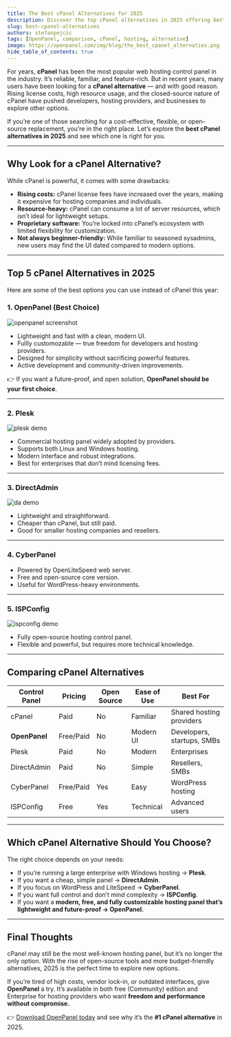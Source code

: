 ```yaml
---
title: The Best cPanel Alternatives for 2025
description: Discover the top cPanel alternatives in 2025 offering better performance, affordability, and features for seamless web hosting management.
slug: best-cpanel-alternatives
authors: stefanpejcic
tags: [OpenPanel, comparison, cPanel, hosting, alternative]
image: https://openpanel.com/img/blog/the_best_cpanel_alternaties.png
hide_table_of_contents: true
---
```


For years, **cPanel** has been the most popular web hosting control panel in the industry. It’s reliable, familiar, and feature-rich. But in recent years, many users have been looking for a **cPanel alternative** — and with good reason. Rising license costs, high resource usage, and the closed-source nature of cPanel have pushed developers, hosting providers, and businesses to explore other options.

If you’re one of those searching for a cost-effective, flexible, or open-source replacement, you’re in the right place. Let’s explore the **best cPanel alternatives in 2025** and see which one is right for you.

---

## Why Look for a cPanel Alternative?

While cPanel is powerful, it comes with some drawbacks:

* **Rising costs:** cPanel license fees have increased over the years, making it expensive for hosting companies and individuals.
* **Resource-heavy:** cPanel can consume a lot of server resources, which isn’t ideal for lightweight setups.
* **Proprietary software:** You’re locked into cPanel’s ecosystem with limited flexibility for customization.
* **Not always beginner-friendly:** While familiar to seasoned sysadmins, new users may find the UI dated compared to modern options.

---

## Top 5 cPanel Alternatives in 2025

Here are some of the best options you can use instead of cPanel this year:

### 1. **OpenPanel (Best Choice)**

![openpanel screenshot](https://i.postimg.cc/ZJtHVSW-v/slika.png)

* Lightweight and fast with a clean, modern UI.
* Fullly customozable — true freedom for developers and hosting providers.
* Designed for simplicity without sacrificing powerful features.
* Active development and community-driven improvements.

👉 If you want a future-proof, and open solution, **OpenPanel should be your first choice**.

---

### 2. **Plesk**

![plesk demo](https://i.postimg.cc/ZZWLmR3y/slika.png)

* Commercial hosting panel widely adopted by providers.
* Supports both Linux and Windows hosting.
* Modern interface and robust integrations.
* Best for enterprises that don’t mind licensing fees.

---

### 3. **DirectAdmin**

![da demo](https://i.postimg.cc/m45QmsqZ/slika.png)

* Lightweight and straightforward.
* Cheaper than cPanel, but still paid.
* Good for smaller hosting companies and resellers.

---

### 4. **CyberPanel**

* Powered by OpenLiteSpeed web server.
* Free and open-source core version.
* Useful for WordPress-heavy environments.

---

### 5. **ISPConfig**

![ispconfig demo](https://i.postimg.cc/F92HJDWv/slika.png)

* Fully open-source hosting control panel.
* Flexible and powerful, but requires more technical knowledge.

---

## Comparing cPanel Alternatives

| Control Panel | Pricing   | Open Source | Ease of Use | Best For                   |
| ------------- | --------- | ----------- | ----------- | -------------------------- |
| cPanel        | Paid      | No          | Familiar    | Shared hosting providers   |
| **OpenPanel** | Free/Paid | No          | Modern UI   | Developers, startups, SMBs |
| Plesk         | Paid      | No          | Modern      | Enterprises                |
| DirectAdmin   | Paid      | No          | Simple      | Resellers, SMBs            |
| CyberPanel    | Free/Paid | Yes         | Easy        | WordPress hosting          |
| ISPConfig     | Free      | Yes         | Technical   | Advanced users             |

---

## Which cPanel Alternative Should You Choose?

The right choice depends on your needs:

* If you’re running a large enterprise with Windows hosting → **Plesk**.
* If you want a cheap, simple panel → **DirectAdmin**.
* If you focus on WordPress and LiteSpeed → **CyberPanel**.
* If you want full control and don’t mind complexity → **ISPConfig**.
* If you want a **modern, free, and fully customizable hosting panel that’s lightweight and future-proof → OpenPanel.**

---

## Final Thoughts

cPanel may still be the most well-known hosting panel, but it’s no longer the only option. With the rise of open-source tools and more budget-friendly alternatives, 2025 is the perfect time to explore new options.

If you’re tired of high costs, vendor lock-in, or outdated interfaces, give **OpenPanel** a try. It’s available in both free (Community) edition and Enterprise for hosting providers who want **freedom and performance without compromise.**

👉 [Download OpenPanel today](https://openpanel.com) and see why it’s the **#1 cPanel alternative** in 2025.
